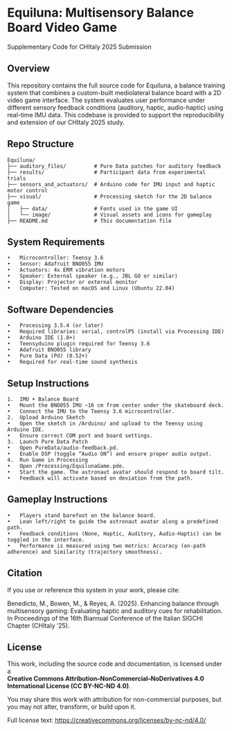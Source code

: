 # Equiluna: Multisensory Balance Board Video Game

Supplementary Code for CHItaly 2025 Submission

## Overview

This repository contains the full source code for Equiluna, a balance training system that combines a custom-built mediolateral balance board with a 2D video game interface. The system evaluates user performance under different sensory feedback conditions (auditory, haptic, audio-haptic) using real-time IMU data. This codebase is provided to support the reproducibility and extension of our CHItaly 2025 study.

## Repo Structure
```text
Equiluna/
├── auditory_files/         # Pure Data patches for auditory feedback
├── results/                # Participant data from experimental trials
├── sensors_and_actuators/  # Arduino code for IMU input and haptic motor control
├── visual/                 # Processing sketch for the 2D balance game
│   ├── data/               # Fonts used in the game UI
│   └── image/              # Visual assets and icons for gameplay
├── README.md               # This documentation file
```

## System Requirements
	•	Microcontroller: Teensy 3.6
	•	Sensor: Adafruit BNO055 IMU
	•	Actuators: 4x ERM vibration motors
	•	Speaker: External speaker (e.g., JBL GO or similar)
	•	Display: Projector or external monitor
	•	Computer: Tested on macOS and Linux (Ubuntu 22.04)

## Software Dependencies
	•	Processing 3.5.4 (or later)
	•	Required libraries: serial, controlP5 (install via Processing IDE)
	•	Arduino IDE (1.8+)
	•	Teensyduino plugin required for Teensy 3.6
	•	Adafruit BNO055 library
	•	Pure Data (Pd) (0.52+)
	•	Required for real-time sound synthesis

## Setup Instructions
	1.	IMU + Balance Board
	•	Mount the BNO055 IMU ~16 cm from center under the skateboard deck.
	•	Connect the IMU to the Teensy 3.6 microcontroller.
	2.	Upload Arduino Sketch
	•	Open the sketch in /Arduino/ and upload to the Teensy using Arduino IDE.
	•	Ensure correct COM port and board settings.
	3.	Launch Pure Data Patch
	•	Open PureData/audio-feedback.pd.
	•	Enable DSP (toggle “Audio ON”) and ensure proper audio output.
	4.	Run Game in Processing
	•	Open /Processing/EquilunaGame.pde.
	•	Start the game. The astronaut avatar should respond to board tilt.
	•	Feedback will activate based on deviation from the path.

## Gameplay Instructions
	•	Players stand barefoot on the balance board.
	•	Lean left/right to guide the astronaut avatar along a predefined path.
	•	Feedback conditions (None, Haptic, Auditory, Audio-Haptic) can be toggled in the interface.
	•	Performance is measured using two metrics: Accuracy (on-path adherence) and Similarity (trajectory smoothness).

## Citation

If you use or reference this system in your work, please cite:

Benedicto, M., Bowen, M., & Reyes, A. (2025). Enhancing balance through multisensory gaming: Evaluating haptic and auditory cues for rehabilitation. In Proceedings of the 16th Biannual Conference of the Italian SIGCHI Chapter (CHItaly ’25).

## License

This work, including the source code and documentation, is licensed under a  
**Creative Commons Attribution–NonCommercial–NoDerivatives 4.0 International License (CC BY-NC-ND 4.0)**.

You may share this work with attribution for non-commercial purposes, but you may not alter, transform, or build upon it.

Full license text: https://creativecommons.org/licenses/by-nc-nd/4.0/
